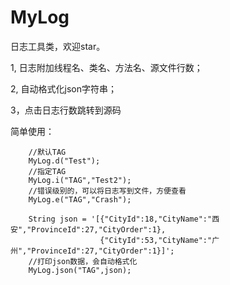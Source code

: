# MyLog
日志工具类，欢迎star。  

1, 日志附加线程名、类名、方法名、源文件行数；  

2, 自动格式化json字符串；  

3，点击日志行数跳转到源码  



简单使用：  

        //默认TAG          
        MyLog.d("Test");          
        //指定TAG          
        MyLog.i("TAG","Test2");          
        //错误级别的，可以将日志写到文件，方便查看          
        MyLog.e("TAG","Crash");          

        String json = '[{"CityId":18,"CityName":"西安","ProvinceId":27,"CityOrder":1},
                        {"CityId":53,"CityName":"广州","ProvinceId":27,"CityOrder":1}]';                          
        //打印json数据，会自动格式化          
        MyLog.json("TAG",json);  
        
